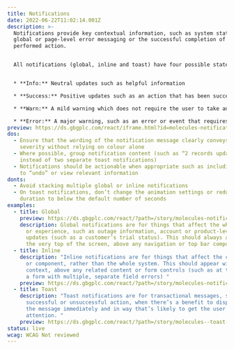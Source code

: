 ```yaml
---
title: Notifications
date: 2022-06-22T11:02:14.001Z
description: >-
  Notifications provide key contextual information, such as system status,
  global or page-level error messaging or the successful completion of a
  performed action.


  All notifications (global, inline and toast) have four possible states:


  * **Info:** Neutral updates such as helpful information

  * **Success:** Positive updates such as an action that has been successfully completed

  * **Warn:** A mild warning which does not require the user to take any action

  * **Error:** A major warning, such as an error or event that requires the user to act
preview: https://ds.gbgplc.com/react/iframe.html?id=molecules-notifications--global-notification-element
dos:
  - Ensure that the wording of the notification message clearly conveys its
    severity without relying on colour alone
  - Where possible, group notification content (such as “2 records updated”
    instead of two separate toast notifications)
  - Notifications should be actionable when appropriate such as including a link
    to “undo” or view relevant information
donts:
  - Avoid stacking multiple global or inline notifications
  - On toast notifications, don’t change the animation settings or reduce the
    duration to below the default number of seconds
examples:
  - title: Global
    preview: https://ds.gbgplc.com/react/?path=/story/molecules-notifications--global-notification-element
    description: Global notifications are for things that affect the whole product
      or experience, such as outage information, account or product-level
      updates (such as a customer’s trial status). This should always appear at
      the very top of the screen, above any navigation or top bar components.
  - title: Inline
    description: "Inline notifications are for things that affect the current page
      or component, rather than the whole system. This should appear within
      context, above any related content or form controls (such as at the top of
      a form with multiple, separate field errors) "
    preview: https://ds.gbgplc.com/react/?path=/story/molecules-notifications--inline-notification-element&nav=0
  - title: Toast
    description: "Toast notifications are for transactional messages, such as a
      successful or unsuccessful action, when there’s a benefit to displaying
      the message immediately and in way that’s likely to get the user’s
      attention. "
    preview: https://ds.gbgplc.com/react/?path=/story/molecules--toast-element&nav=0
status: live
wcag: WCAG Not reviewed
---
```


